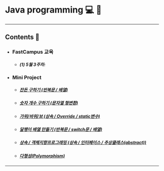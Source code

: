 # Java programming :computer: :memo:
---
## Contents :open_file_folder:


- ### FastCampus 교육
  - ##### (1) 5월 3주차:
- ### Mini Project
  - ##### [잔돈 구하기 (반복문 / 배열)](https://github.com/mdy0501/Study/tree/master/Java/Mini%20Project/Exchange)
  - ##### [숫자 개수 구하기 (문자열 형변환)](https://github.com/mdy0501/Study/tree/master/Java/Mini%20Project/CountOfNum)
  - ##### [가위/바위/보 (상속 / Override / static변수)](https://github.com/mdy0501/Study/tree/master/Java/Mini%20Project/RockScissorPaper)
  - ##### [달팽이 배열 만들기 (반복문 / switch문 / 배열)](https://github.com/mdy0501/Study/tree/master/Java/Mini%20Project/MakeSnail)
  - ##### [상속 / 객체지향프로그래밍 (상속 / 인터페이스 / 추상클래스(abstract))](https://github.com/mdy0501/Study/tree/master/Java/Mini%20Project/Extends)
  - ##### [다형성(Polymorphism)](https://github.com/mdy0501/Study/tree/master/Java/Mini%20Project/Polymorphism)

*****

